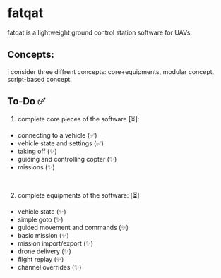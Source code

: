 # fatqat
fatqat is a lightweight ground control station software for UAVs.

## Concepts:
i consider three diffrent concepts: core+equipments, modular concept, script-based concept.

## To-Do ✅
1. complete core pieces of the software [⏳]:
- connecting to a vehicle (✅)
- vehicle state and settings (✅) 
- taking off (✨)
- guiding and controlling copter (✨)
- missions (✨)

<br>

2. complete equipments of the software: [⏳]
- vehicle state (✨)
- simple goto (✨)
- guided movement and commands (✨)
- basic mission (✨)
- mission import/export (✨)
- drone delivery (✨)
- flight replay (✨)
- channel overrides (✨)
